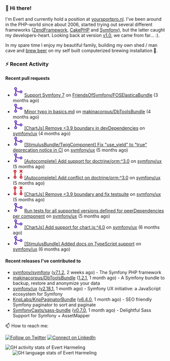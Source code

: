 ### :wave: Hi there!

<span>I'm Evert and currently hold a position at [yoursportpro.nl](https://yoursportpro.nl). I've been around in the PHP-world since about 2006, started trying out several different frameworks ([ZendFramework](https://framework.zend.com/), [CakePHP](https://cakephp.org/) and [Symfony](https://symfony.com/)), but the latter caught my developers-heart. Looking back at version [v1.0](https://symfony.com/blog/symfony-1-0-released), we came from far... :).</span>

<span>In my spare time I enjoy my beautiful family, building my own shed / man cave and [brew beer](https://untappd.com/desaeck) on my self built computerized brewing installation 🍺.</span>

### :zap: Recent Activity

#### Recent pull requests

- ![](./assets/pr-merged.svg) [Support Symfony 7](https://github.com/FriendsOfSymfony/FOSElasticaBundle/pull/1938) on [FriendsOfSymfony/FOSElasticaBundle](https://github.com/FriendsOfSymfony/FOSElasticaBundle) (3 months ago)
- ![](./assets/pr-merged.svg) [Minor typo in basics.md](https://github.com/makinacorpus/DbToolsBundle/pull/118) on [makinacorpus/DbToolsBundle](https://github.com/makinacorpus/DbToolsBundle) (4 months ago)
- ![](./assets/pr-merged.svg) [[ChartJs] Remove &lt;3.9 boundary in devDependencies](https://github.com/symfony/ux/pull/1533) on [symfony/ux](https://github.com/symfony/ux) (4 months ago)
- ![](./assets/pr-merged.svg) [[StimulusBundle/TwigComponent] Fix &#34;use_yield&#34; to &#34;true&#34; deprecation notice in CI](https://github.com/symfony/ux/pull/1478) on [symfony/ux](https://github.com/symfony/ux) (5 months ago)
- ![](./assets/pr-merged.svg) [[Autocomplete] Add support for doctrine/orm:^3.0](https://github.com/symfony/ux/pull/1468) on [symfony/ux](https://github.com/symfony/ux) (5 months ago)
- ![](./assets/pr-closed.svg) [[Autocomplete] Add conflict on doctrine/orm:^3.0](https://github.com/symfony/ux/pull/1459) on [symfony/ux](https://github.com/symfony/ux) (5 months ago)
- ![](./assets/pr-closed.svg) [[ChartJs] Remove &lt;3.9 boundary and fix testsuite](https://github.com/symfony/ux/pull/1433) on [symfony/ux](https://github.com/symfony/ux) (5 months ago)
- ![](./assets/pr-merged.svg) [Run tests for all supported versions defined for peerDependencies per component](https://github.com/symfony/ux/pull/1417) on [symfony/ux](https://github.com/symfony/ux) (5 months ago)
- ![](./assets/pr-merged.svg) [[ChartJs] Add support for chart.js:^4.0](https://github.com/symfony/ux/pull/1389) on [symfony/ux](https://github.com/symfony/ux) (6 months ago)
- ![](./assets/pr-merged.svg) [[StimulusBundle] Added docs on TypeScript support](https://github.com/symfony/ux/pull/1345) on [symfony/ux](https://github.com/symfony/ux) (6 months ago)

#### Recent releases I've contributed to

- [symfony/symfony](https://github.com/symfony/symfony) ([v7.1.2](https://github.com/symfony/symfony/releases/tag/v7.1.2), 2 weeks ago) - The Symfony PHP framework
- [makinacorpus/DbToolsBundle](https://github.com/makinacorpus/DbToolsBundle) ([1.2.1](https://github.com/makinacorpus/DbToolsBundle/releases/tag/1.2.1), 1 month ago) - A Symfony bundle to backup, restore and anonymize your data
- [symfony/ux](https://github.com/symfony/ux) ([v2.18.1](https://github.com/symfony/ux/releases/tag/v2.18.1), 1 month ago) - Symfony UX initiative: a JavaScript ecosystem for Symfony
- [KnpLabs/KnpPaginatorBundle](https://github.com/KnpLabs/KnpPaginatorBundle) ([v6.4.0](https://github.com/KnpLabs/KnpPaginatorBundle/releases/tag/v6.4.0), 1 month ago) - SEO friendly Symfony paginator to sort and paginate
- [SymfonyCasts/sass-bundle](https://github.com/SymfonyCasts/sass-bundle) ([v0.7.0](https://github.com/SymfonyCasts/sass-bundle/releases/tag/v0.7.0), 1 month ago) - Delightful Sass Support for Symfony &#43; AssetMapper



📫 How to reach me:

[![Follow on Twitter](https://img.shields.io/badge/--twitter?label=Twitter&logo=Twitter&style=social)](https://twitter.com/evertjes) [![Connect on LinkedIn](https://img.shields.io/badge/--linkedin?label=LinkedIn&logo=LinkedIn&style=social)](https://www.linkedin.com/in/evertharmeling)

<span style="margin-top: 6px;">
  <a style="all: unset;" href="https://github.com/anuraghazra/github-readme-stats">
    <img align="top" src="https://github-readme-stats.vercel.app/api?username=evertharmeling&show_icons=true&include_all_commits=true&theme=transparent&title_color=adbbc9&text_color=adbbc9&icon_color=619adc" alt="GH activity stats of Evert Harmeling" />
  </a>
</span>

<span style="position: relative; left: 23px;">
  <a style="all: unset;" href="https://github.com/anuraghazra/github-readme-stats">
    <img align="top" src="https://github-readme-stats.vercel.app/api/top-langs/?username=evertharmeling&theme=transparent&layout=compact&title_color=adbbc9&text_color=adbbc9&icon_color=619adc"  alt="GH language stats of Evert Harmeling"/>
  </a>
</span>
